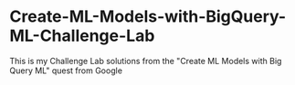 # Create-ML-Models-with-BigQuery-ML-Challenge-Lab
This is my Challenge Lab solutions from the "Create ML Models with Big Query ML" quest from Google
